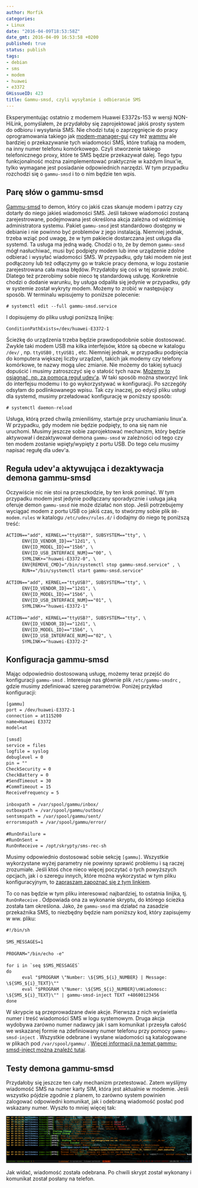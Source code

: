 ```yaml
---
author: Morfik
categories:
- Linux
date: "2016-04-09T18:53:58Z"
date_gmt: 2016-04-09 16:53:58 +0200
published: true
status: publish
tags:
- debian
- sms
- modem
- huawei
- e3372
GHissueID: 423
title: Gammu-smsd, czyli wysyłanie i odbieranie SMS
---
```


Eksperymentując ostatnio z modemem Huawei E3372s-153 w wersji NON-HiLink, pomyślałem, że przydałoby
się zaprojektować jakiś prosty system do odbioru i wysyłania SMS. Nie chodzi tutaj o zaprzęgnięcie
do pracy oprogramowania takiego jak [modem-manager-gui](https://linuxonly.ru/cms/page.php?7) czy też
[wammu](https://wammu.eu/wammu/) ale bardziej o przekazywanie tych wiadomości SMS, które trafiają na
modem, na inny numer telefonu komórkowego. Czyli stworzenie takiego telefonicznego proxy, które te
SMS będzie przekazywał dalej. Tego typu funkcjonalność można zaimplementować praktycznie w każdym
linux'ie, tylko wymagane jest posiadanie odpowiednich narzędzi. W tym przypadku rozchodzi się o
`gammu-smsd` i to o nim będzie ten wpis.

<!--more-->
## Parę słów o gammu-smsd

[Gammu-smsd](https://wammu.eu/smsd/) to demon, który co jakiś czas skanuje modem i patrzy czy
dotarły do niego jakieś wiadomości SMS. Jeśli takowe wiadomości zostaną zarejestrowane, podejmowana
jest określona akcja zależna od widzimisię administratora systemu. Pakiet `gammu-smsd` jest
standardowo dostępny w debianie i nie powinno być problemów z jego instalacją. Niemniej jednak,
trzeba wziąć pod uwagę, że w tym pakiecie dostarczana jest usługa dla systemd. Ta usługa ma jedną
wadę. Chodzi o to, że by demon `gammu-smsd` mógł nasłuchiwać, musi być podpięty modem lub inne
urządzenie zdolne odbierać i wysyłać wiadomości SMS. W przypadku, gdy taki modem nie jest
podłączony lub też odłączymy go w trakcie pracy demona, w logu zostanie zarejestrowana cała masa
błędów. Przydałoby się coś w tej sprawie zrobić. Dlatego też przerobimy sobie nieco tę standardową
usługę. Konkretnie chodzi o dodanie warunku, by usługa odpaliła się jedynie w przypadku, gdy w
systemie został wykryty modem. Możemy to zrobić w następujący sposób. W terminalu wpisujemy to
poniższe polecenie:

    # systemctl edit --full gammu-smsd.service

I dopisujemy do pliku usługi poniższą linijkę:

    ConditionPathExists=/dev/huawei-E3372-1

Ścieżkę do urządzenia trzeba będzie prawdopodobnie sobie dostosować. Zwykle taki modem USB ma kilka
interfejsów, które są obecne w katalogu `/dev/` , np. `ttyUSB0` , `ttyUSB1` , etc. Niemniej jednak,
w przypadku podpięcia do komputera większej liczby urządzeń, takich jak modemy czy telefony
komórkowe, te nazwy mogą ulec zmianie. Nie możemy do takiej sytuacji dopuścić i musimy zatroszczyć
się o stałość tych nazw. [Możemy to osiągnąć, np. za pomocą reguł
udev'a](/post/zmiana-nazwy-interfejsu-modemu-ttyusb0/). W taki sposób można
stworzyć link do interfejsu modemu i to go wykorzystywać w konfiguracji. Po szczegóły odsyłam do
podlinkowanego wpisu. Tak czy inaczej, po edycji pliku usługi dla systemd, musimy przeładować
konfigurację w poniższy sposób:

    # systemctl daemon-reload

Usługa, którą przed chwilą zmieniliśmy, startuje przy uruchamianiu linux'a. W przypadku, gdy modem
nie będzie podpięty, to ona się nam nie uruchomi. Musimy jeszcze sobie zaprojektować mechanizm,
który będzie aktywował i dezaktywował demona `gammu-smsd` w zależności od tego czy ten modem
zostanie wpięty/wypięty z portu USB. Do tego celu musimy napisać regułę dla udev'a.

## Reguła udev'a aktywująca i dezaktywacja demona gammu-smsd

Oczywiście nic nie stoi na przeszkodzie, by ten krok pominąć. W tym przypadku modem jest jedynie
podłączany sporadycznie i usługa jaką oferuje demon `gammu-smsd` nie może działać non stop. Jeśli
potrzebujemy wyciągać modem z portu USB co jakiś czas, to stwórzmy sobie plik `80-modem.rules` w
katalogu `/etc/udev/rules.d/` i dodajmy do niego tę poniższą treść:

    ACTION=="add", KERNEL=="ttyUSB?", SUBSYSTEM=="tty", \
          ENV{ID_VENDOR_ID}=="12d1", \
          ENV{ID_MODEL_ID}=="15b6", \
          ENV{ID_USB_INTERFACE_NUM}=="00", \
          SYMLINK+="huawei-E3372-0", \
          ENV{REMOVE_CMD}="/bin/systemctl stop gammu-smsd.service" , \
          RUN+="/bin/systemctl start gammu-smsd.service"

    ACTION=="add", KERNEL=="ttyUSB?", SUBSYSTEM=="tty", \
          ENV{ID_VENDOR_ID}=="12d1", \
          ENV{ID_MODEL_ID}=="15b6", \
          ENV{ID_USB_INTERFACE_NUM}=="01", \
          SYMLINK+="huawei-E3372-1"

    ACTION=="add", KERNEL=="ttyUSB?", SUBSYSTEM=="tty", \
          ENV{ID_VENDOR_ID}=="12d1", \
          ENV{ID_MODEL_ID}=="15b6", \
          ENV{ID_USB_INTERFACE_NUM}=="02", \
          SYMLINK+="huawei-E3372-2"

## Konfiguracja gammu-smsd

Mając odpowiednio dostosowaną usługę, możemy teraz przejść do konfiguracji `gammu-smsd` . Interesuje
nas głównie plik `/etc/gammu-smsdrc` , gdzie musimy zdefiniować szereg parametrów. Poniżej przykład
konfiguracji:

    [gammu]
    port = /dev/huawei-E3372-1
    connection = at115200
    name=Huawei E3372
    model=at

    [smsd]
    service = files
    logfile = syslog
    debuglevel = 0
    pin = ""
    CheckSecurity = 0
    CheckBattery = 0
    #SendTimeout = 30
    #CommTimeout = 15
    ReceiveFrequency = 5

    inboxpath = /var/spool/gammu/inbox/
    outboxpath = /var/spool/gammu/outbox/
    sentsmspath = /var/spool/gammu/sent/
    errorsmspath = /var/spool/gammu/error/

    #RunOnFailure =
    #RunOnSent =
    RunOnReceive = /opt/skrypty/sms-rec-sh

Musimy odpowiednio dostosować sobie sekcję `[gammu]`. Wszystkie wykorzystane wyżej parametry nie
powinny sprawić problemu i są raczej zrozumiałe. Jeśli ktoś chce nieco więcej poczytać o tych
powyższych opcjach, jak i o szeregu innych, które można wykorzystać w tym pliku konfiguracyjnym, to
[zapraszam zapoznać się z tym linkiem](https://wammu.eu/docs/manual/smsd/config.html).

To co nas będzie w tym pliku interesować najbardziej, to ostatnia linijka, tj. `RunOnReceive` .
Odpowiada ona za wykonanie skryptu, do którego ścieżka została tam określona. Jako, że `gammu-smsd`
ma działać na zasadzie przekaźnika SMS, to niezbędny będzie nam poniższy kod, który zapisujemy w
ww. pliku:

    #!/bin/sh

    SMS_MESSAGES=1

    PROGRAM="/bin/echo -e"

    for i in `seq $SMS_MESSAGES`
    do
          eval "$PROGRAM \"Number: \${SMS_${i}_NUMBER} | Message: \${SMS_${i}_TEXT}\""
          eval "$PROGRAM \"Numer: \${SMS_${i}_NUMBER}\nWiadomosc: \${SMS_${i}_TEXT}\"" | gammu-smsd-inject TEXT +48600123456
    done

W skrypcie są przeprowadzane dwie akcje. Pierwsza z nich wyświetla numer i treść wiadomości SMS w
logu systemowym. Druga akcja wydobywa zarówno numer nadawcy jak i sam komunikat i przesyła całość we
wskazanej formie na zdefiniowany numer telefonu przy pomocy `gammu-smsd-inject` . Wszystkie odebrane
i wysłane wiadomości są katalogowane w plikach pod `/var/spool/gammu/` . [Więcej informacji na temat
gammu-smsd-inject można znaleźć tutaj](https://wammu.eu/docs/manual/smsd/inject.html).

## Testy demona gammu-smsd

Przydałoby się jeszcze ten cały mechanizm przetestować. Zatem wyślijmy wiadomość SMS na numer karty
SIM, która jest aktualnie w modemie. Jeśli wszystko pójdzie zgodnie z planem, to zarówno system
powinien zalogować odpowiedni komunikat, jak i odebraną wiadomość posłać pod wskazany numer. Wyszło
to mniej więcej tak:

![](/img/2016/04/1.gammu-smsd-modem-sms-linux.png#huge)

Jak widać, wiadomość została odebrana. Po chwili skrypt został wykonany i komunikat został posłany
na telefon.
